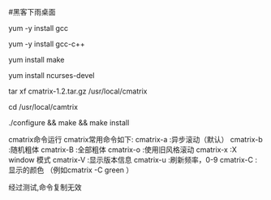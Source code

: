 #黑客下雨桌面

yum -y install gcc

yum -y install gcc-c++

yum install make

yum install ncurses-devel

tar xf cmatrix-1.2.tar.gz /usr/local/cmatrix

cd /usr/local/camtrix

./configure && make && make install


cmatrix命令运行
cmatrix常用命令如下:
cmatrix-a :异步滚动（默认）
cmatrix-b :随机粗体
cmatrix-B :全部粗体
cmatrix-o :使用旧风格滚动
cmatrix-x :X window 模式
cmatrix-V :显示版本信息
cmatrix-u :刷新频率，0-9
cmatrix-C :显示的颜色 （例如cmatrix -C green ）

经过测试,命令复制无效

